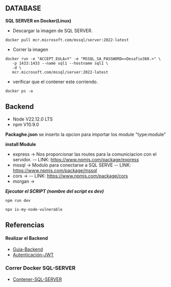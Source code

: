 ## DATABASE
**SQL SERVER en Docker(Linux)**
- Descargar la imagen de SQL SERVER.
```
docker pull mcr.microsoft.com/mssql/server:2022-latest
```
- Correr la imagen
```
docker run -e "ACCEPT_EULA=Y" -e "MSSQL_SA_PASSWORD=<Desafio360.>" \
   -p 1433:1433 --name sql1 --hostname sql1 \
   -d \
   mcr.microsoft.com/mssql/server:2022-latest
```
- verificar que el contener este corriendo.
```
docker ps -a
```

## Backend
- Node V22.12.0 LTS 
- npm  V10.9.0

**Packaghe.json**
se inserto la opcion para importar los module "type:module"

**install Module**
- express -> Nos proporcionar las routes para la comuniciacion con el servidor.
-- LINK: https://www.npmjs.com/package/express 
- mssql -> Modulo para conectarse a SQL SERVE 
-- LINK: https://www.npmjs.com/package/mssql 
- cors -> 
-- LINK: https://www.npmjs.com/package/cors 
- morgan -> 

***Ejecutar el SCRIPT (nombre del script es dev)***
```
npm run dev 
```

```
npx is-my-node-vulnerable
```
## Referencias
#### Realizar el Backend
- [Guia-Backend](https://www.youtube.com/watch?v=VuQAF-44Lo0)
- [Autenticación-JWT](https://www.youtube.com/watch?v=UqnnhAZxRac)
### Correr Docker SQL-SERVER
- [Contener-SQL-SERVER](https://learn.microsoft.com/en-us/sql/linux/quickstart-install-connect-docker?view=sql-server-ver16&pivots=cs1-bash&tabs=cli)